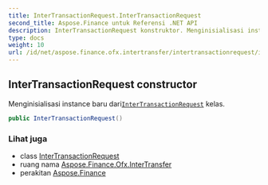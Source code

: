 ```yaml
---
title: InterTransactionRequest.InterTransactionRequest
second_title: Aspose.Finance untuk Referensi .NET API
description: InterTransactionRequest konstruktor. Menginisialisasi instance baru dariInterTransactionRequest kelas.
type: docs
weight: 10
url: /id/net/aspose.finance.ofx.intertransfer/intertransactionrequest/intertransactionrequest/
---
```

## InterTransactionRequest constructor

Menginisialisasi instance baru dari[`InterTransactionRequest`](../) kelas.

```csharp
public InterTransactionRequest()
```

### Lihat juga

* class [InterTransactionRequest](../)
* ruang nama [Aspose.Finance.Ofx.InterTransfer](../../intertransactionrequest/)
* perakitan [Aspose.Finance](../../../)


